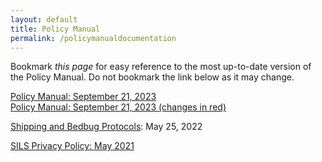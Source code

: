 ```yaml
---
layout: default
title: Policy Manual
permalink: /policymanualdocumentation
---
```

Bookmark *this page* for easy reference to the most up-to-date version of the Policy Manual. Do not bookmark the link below as it may change.

[Policy Manual: September 21, 2023](https://drive.google.com/file/d/1eWX30UtnoO26U1UK3eQbB0kGpqi4X-eq/view?usp=drive_link)  
[Policy Manual: September 21, 2023 (changes in red)](https://drive.google.com/file/d/1zosbn96940Ti81wMfqS30Mtxch22Df3k/view?usp=sharing)

[Shipping and Bedbug Protocols](https://drive.google.com/file/d/1xIkcbg5U8Yqjj0btGXrPiWCVgrsMtZB5/view?usp=sharing): May 25, 2022

[SILS Privacy Policy: May 2021](https://drive.google.com/file/d/1G60m7ElnbbUIkxO-7X2mIJzgVii8L9tI/view?usp=sharing)
